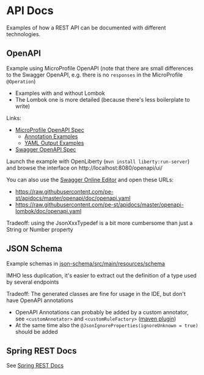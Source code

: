 # API Docs

Examples of how a REST API can be documented with different technologies. 

## OpenAPI

Example using MicroProfile OpenAPI (note that there are small differences to the Swagger OpenAPI,
e.g. there is no `responses` in the MicroProfile `@Operation`)

- Examples with and without Lombok
- The Lombok one is more detailed (because there's less boilerplate to write)

Links:

- [MicroProfile OpenAPI Spec](https://github.com/eclipse/microprofile-open-api/blob/master/spec/src/main/asciidoc/microprofile-openapi-spec.adoc#operation)
    - [Annotation Examples](https://github.com/eclipse/microprofile-open-api/wiki/Annotation-Samples)
    - [YAML Output Examples](https://github.com/eclipse/microprofile-open-api/wiki/Static-File-Samples)
- [Swagger OpenAPI Spec](https://github.com/eclipse/microprofile-open-api/blob/master/spec/src/main/asciidoc/microprofile-openapi-spec.adoc)

Launch the example with OpenLiberty (`mvn install liberty:run-server`)
and browse the interface on http://localhost:8080/openapi/ui/

You can also use the [Swagger Online Editor](https://editor.swagger.io)
and open these URLs:

- https://raw.githubusercontent.com/pe-st/apidocs/master/openapi/doc/openapi.yaml
- https://raw.githubusercontent.com/pe-st/apidocs/master/openapi-lombok/doc/openapi.yaml

Tradeoff: using the JsonXxxTypedef is a bit more cumbersome than just a String or Number property


## JSON Schema

Example schemas in [json-schema/src/main/resources/schema](tree/master/json-schema/src/main/resources/schema)

IMHO less duplication, it's easier to extract out the definition of a type used by several endpoints

Tradeoff: The generated classes are fine for usage in the IDE, but don't have OpenAPI annotations

- OpenAPI Annotations can probably be added by a custom annotator, see `<customAnnotator>` and `<customRuleFactory>`
  ([maven plugin](https://joelittlejohn.github.io/jsonschema2pojo/site/1.0.0/generate-mojo.html))
- At the same time also the `@JsonIgnoreProperties(ignoreUnknown = true)` should be added


## Spring REST Docs

See [Spring REST Docs](spring-restdocs/README.md)
